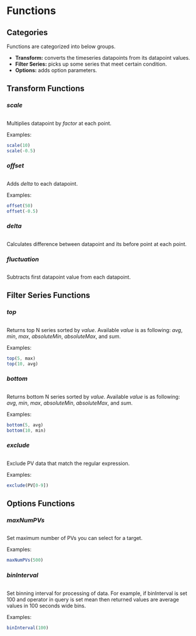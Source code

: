 # Functions
## Categories
Functions are categorized into below groups.

- **Transform:** converts the timeseries datapoints from its datapoint values.
- **Filter Series:** picks up some series that meet certain condition.
- **Options:** adds option parameters.

## Transform Functions

### _scale_
``` function:: scale(factor)
```

Multiplies datapoint by _factor_ at each point.

Examples:

```js
scale(10)
scale(-0.5)
```

### _offset_
``` function:: offset(delta)
```

Adds _delta_ to each datapoint.

Examples:

```js
offset(50)
offset(-0.5)
```

### _delta_
``` function:: delta()
```

Calculates difference between datapoint and its before point at each point.

### _fluctuation_
``` function:: fluctuation()
```

Subtracts first datapoint value from each datapoint.

## Filter Series Functions

### _top_
``` function:: top(number, value)
```

Returns top N series sorted by _value_.
Available _value_ is as following: _avg_, _min_, _max_, _absoluteMin_, _absoluteMax_, and _sum_.

Examples:

```js
top(5, max)
top(10, avg)
```

### _bottom_
``` function:: bottom(number, value)
```

Returns bottom N series sorted by _value_.
Available _value_ is as following: _avg_, _min_, _max_, _absoluteMin_, _absoluteMax_, and _sum_.

Examples:

```js
bottom(5, avg)
bottom(10, min)
```

### _exclude_
``` function:: exclude(pattern)
```

Exclude PV data that match the regular expression.

Examples:

```js
exclude(PV[0-9])
```

## Options Functions
### _maxNumPVs_
``` function:: maxNumPVs(number)
```

Set maximum number of PVs you can select for a target.

Examples:

```js
maxNumPVs(500)
```

### _binInterval_
``` function:: binInterval(interval)
```

Set binning interval for processing of data.
For example, if binInterval is set 100 and operator in query is set mean then returned values are average values in 100 seconds wide bins.

Examples:

```js
binInterval(100)
```
